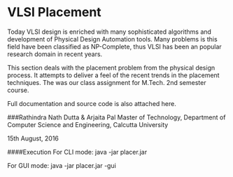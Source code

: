 # VLSI Placement
Today VLSI design is enriched with many sophisticated algorithms and development of Physical Design Automation tools. Many problems is this field have been classified as NP-Complete, thus VLSI has been an popular research domain in recent years.

This section deals with the placement problem from the physical design process. It attempts to deliver a feel of the recent trends in the placement techniques.
The was our class assignment for M.Tech. 2nd semester course.

Full documentation and source code is also attached here.


###Rathindra Nath Dutta & Arjaita Pal
Master of Technology,
Department of Computer Science and Engineering,
Calcutta University

15th August, 2016

####Execution
For CLI mode: 
java -jar placer.jar

For GUI mode: java -jar placer.jar -gui
